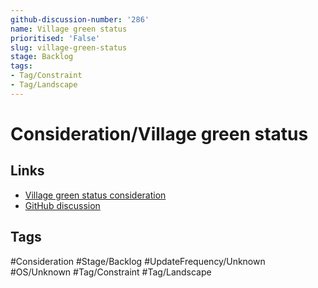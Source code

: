 ```yaml
---
github-discussion-number: '286'
name: Village green status
prioritised: 'False'
slug: village-green-status
stage: Backlog
tags:
- Tag/Constraint
- Tag/Landscape
---
```


# Consideration/Village green status



## Links

* [Village green status consideration](https://design.planning.data.gov.uk/planning-consideration/village-green-status)
* [GitHub discussion](https://github.com/digital-land/data-standards-backlog/discussions/286)

## Tags

#Consideration #Stage/Backlog #UpdateFrequency/Unknown #OS/Unknown #Tag/Constraint #Tag/Landscape